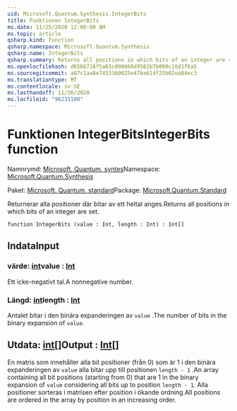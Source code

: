 ```yaml
---
uid: Microsoft.Quantum.Synthesis.IntegerBits
title: Funktionen IntegerBits
ms.date: 11/25/2020 12:00:00 AM
ms.topic: article
qsharp.kind: function
qsharp.namespace: Microsoft.Quantum.Synthesis
qsharp.name: IntegerBits
qsharp.summary: Returns all positions in which bits of an integer are set.
ms.openlocfilehash: d6566716f5a63c090668d9582b7b000c16d1f6a5
ms.sourcegitcommit: a87c1aa8e7453360025e47ba614f25b02ea84ec3
ms.translationtype: MT
ms.contentlocale: sv-SE
ms.lasthandoff: 11/26/2020
ms.locfileid: "96231100"
---
```

# <a name="integerbits-function"></a><span data-ttu-id="c8113-102">Funktionen IntegerBits</span><span class="sxs-lookup"><span data-stu-id="c8113-102">IntegerBits function</span></span>

<span data-ttu-id="c8113-103">Namnrymd: [Microsoft. Quantum. syntes](xref:Microsoft.Quantum.Synthesis)</span><span class="sxs-lookup"><span data-stu-id="c8113-103">Namespace: [Microsoft.Quantum.Synthesis](xref:Microsoft.Quantum.Synthesis)</span></span>

<span data-ttu-id="c8113-104">Paket: [Microsoft. Quantum. standard](https://nuget.org/packages/Microsoft.Quantum.Standard)</span><span class="sxs-lookup"><span data-stu-id="c8113-104">Package: [Microsoft.Quantum.Standard](https://nuget.org/packages/Microsoft.Quantum.Standard)</span></span>


<span data-ttu-id="c8113-105">Returnerar alla positioner där bitar av ett heltal anges.</span><span class="sxs-lookup"><span data-stu-id="c8113-105">Returns all positions in which bits of an integer are set.</span></span>

```qsharp
function IntegerBits (value : Int, length : Int) : Int[]
```


## <a name="input"></a><span data-ttu-id="c8113-106">Indata</span><span class="sxs-lookup"><span data-stu-id="c8113-106">Input</span></span>

### <a name="value--int"></a><span data-ttu-id="c8113-107">värde: [int](xref:microsoft.quantum.lang-ref.int)</span><span class="sxs-lookup"><span data-stu-id="c8113-107">value : [Int](xref:microsoft.quantum.lang-ref.int)</span></span>

<span data-ttu-id="c8113-108">Ett icke-negativt tal.</span><span class="sxs-lookup"><span data-stu-id="c8113-108">A nonnegative number.</span></span>


### <a name="length--int"></a><span data-ttu-id="c8113-109">Längd: [int](xref:microsoft.quantum.lang-ref.int)</span><span class="sxs-lookup"><span data-stu-id="c8113-109">length : [Int](xref:microsoft.quantum.lang-ref.int)</span></span>

<span data-ttu-id="c8113-110">Antalet bitar i den binära expanderingen av `value` .</span><span class="sxs-lookup"><span data-stu-id="c8113-110">The number of bits in the binary expansion of `value`.</span></span>



## <a name="output--int"></a><span data-ttu-id="c8113-111">Utdata: [int](xref:microsoft.quantum.lang-ref.int)[]</span><span class="sxs-lookup"><span data-stu-id="c8113-111">Output : [Int](xref:microsoft.quantum.lang-ref.int)[]</span></span>

<span data-ttu-id="c8113-112">En matris som innehåller alla bit positioner (från 0) som är 1 i den binära expanderingen av `value` alla bitar upp till positionen `length - 1` .</span><span class="sxs-lookup"><span data-stu-id="c8113-112">An array containing all bit positions (starting from 0) that are 1 in the binary expansion of `value` considering all bits up to position `length - 1`.</span></span>  <span data-ttu-id="c8113-113">Alla positioner sorteras i matrisen efter position i ökande ordning.</span><span class="sxs-lookup"><span data-stu-id="c8113-113">All positions are ordered in the array by position in an increasing order.</span></span>